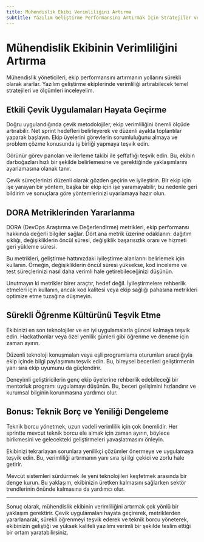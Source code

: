 ```yaml
---
title: Mühendislik Ekibi Verimliliğini Artırma
subtitle: Yazılım Geliştirme Performansını Artırmak İçin Stratejiler ve Ölçütler
---
```


# Mühendislik Ekibinin Verimliliğini Artırma

Mühendislik yöneticileri, ekip performansını artırmanın yollarını sürekli olarak ararlar. Yazılım geliştirme ekiplerinde verimliliği artırabilecek temel stratejileri ve ölçümleri inceleyelim.

## Etkili Çevik Uygulamaları Hayata Geçirme

Doğru uygulandığında çevik metodolojiler, ekip verimliliğini önemli ölçüde artırabilir. Net sprint hedefleri belirleyerek ve düzenli ayakta toplantılar yaparak başlayın. Ekip üyelerini görevlerin sorumluluğunu almaya ve problem çözme konusunda iş birliği yapmaya teşvik edin.

Görünür görev panoları ve ilerleme takibi ile şeffaflığı teşvik edin. Bu, ekibin darboğazları hızlı bir şekilde belirlemesine ve gerektiğinde yaklaşımlarını ayarlamasına olanak tanır.

Çevik süreçlerinizi düzenli olarak gözden geçirin ve iyileştirin. Bir ekip için işe yarayan bir yöntem, başka bir ekip için işe yaramayabilir, bu nedenle geri bildirim ve sonuçlara göre yöntemlerinizi uyarlamaya hazır olun.

## DORA Metriklerinden Yararlanma

DORA (DevOps Araştırma ve Değerlendirme) metrikleri, ekip performansı hakkında değerli bilgiler sağlar. Dört ana metrik üzerine odaklanın: dağıtım sıklığı, değişikliklerin öncül süresi, değişiklik başarısızlık oranı ve hizmeti geri yükleme süresi.

Bu metrikleri, geliştirme hattınızdaki iyileştirme alanlarını belirlemek için kullanın. Örneğin, değişikliklerin öncül süresi yüksekse, kod inceleme ve test süreçlerinizi nasıl daha verimli hale getirebileceğinizi düşünün.

Unutmayın ki metrikler birer araçtır, hedef değil. İyileştirmelere rehberlik etmeleri için kullanın, ancak kod kalitesi veya ekip sağlığı pahasına metrikleri optimize etme tuzağına düşmeyin.

## Sürekli Öğrenme Kültürünü Teşvik Etme

Ekibinizi en son teknolojiler ve en iyi uygulamalarla güncel kalmaya teşvik edin. Hackathonlar veya özel yenilik günleri gibi öğrenme ve deneme için zaman ayırın.

Düzenli teknoloji konuşmaları veya eşli programlama oturumları aracılığıyla ekip içinde bilgi paylaşımını teşvik edin. Bu, bireysel becerileri geliştirmenin yanı sıra ekip uyumunu da güçlendirir.

Deneyimli geliştiricilerin genç ekip üyelerine rehberlik edebileceği bir mentorluk programı uygulamayı düşünün. Bu, beceri gelişimini hızlandırır ve kurumsal bilginin korunmasına yardımcı olur.

## Bonus: Teknik Borç ve Yeniliği Dengeleme

Teknik borcu yönetmek, uzun vadeli verimlilik için çok önemlidir. Her sprintte mevcut teknik borcu ele almak için zaman ayırın, böylece birikmesini ve gelecekteki geliştirmeleri yavaşlatmasını önleyin.

Ekibinizi tekrarlayan sorunlara yenilikçi çözümler önermeye ve uygulamaya teşvik edin. Bu, verimliliği artırmanın yanı sıra işi ilgi çekici ve zorlu hale getirir.

Mevcut sistemleri sürdürmek ile yeni teknolojileri keşfetmek arasında bir denge kurun. Bu yaklaşım, ekibinizin üretken kalmasını sağlarken sektör trendlerinin önünde kalmasına da yardımcı olur.

---
Sonuç olarak, mühendislik ekibinin verimliliğini artırmak çok yönlü bir yaklaşım gerektirir. Çevik uygulamaları hayata geçirerek, metriklerden yararlanarak, sürekli öğrenmeyi teşvik ederek ve teknik borcu yöneterek, ekibinizin geliştiği ve yüksek kaliteli yazılımı verimli bir şekilde teslim ettiği bir ortam yaratabilirsiniz.
